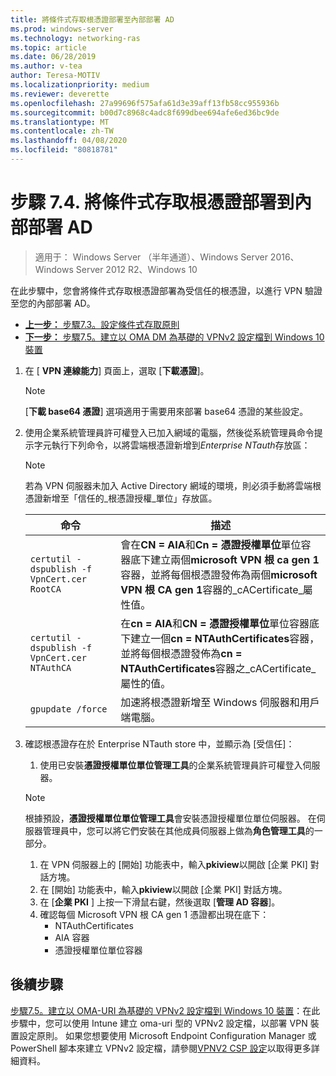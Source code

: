 ```yaml
---
title: 將條件式存取根憑證部署至內部部署 AD
ms.prod: windows-server
ms.technology: networking-ras
ms.topic: article
ms.date: 06/28/2019
ms.author: v-tea
author: Teresa-MOTIV
ms.localizationpriority: medium
ms.reviewer: deverette
ms.openlocfilehash: 27a99696f575afa61d3e39aff13fb58cc955936b
ms.sourcegitcommit: b00d7c8968c4adc8f699dbee694afe6ed36bc9de
ms.translationtype: MT
ms.contentlocale: zh-TW
ms.lasthandoff: 04/08/2020
ms.locfileid: "80818781"
---
```

# <a name="step-74-deploy-conditional-access-root-certificates-to-on-premises-ad"></a>步驟 7.4. 將條件式存取根憑證部署到內部部署 AD

>適用于： Windows Server （半年通道）、Windows Server 2016、Windows Server 2012 R2、Windows 10

在此步驟中，您會將條件式存取根憑證部署為受信任的根憑證，以進行 VPN 驗證至您的內部部署 AD。

- [**上一步：** 步驟7.3。設定條件式存取原則](vpn-config-conditional-access-policy.md)
- [**下一步：** 步驟7.5。建立以 OMA DM 為基礎的 VPNv2 設定檔到 Windows 10 裝置](vpn-create-oma-dm-based-vpnv2-profiles.md)

1. 在 [ **VPN 連線能力**] 頁面上，選取 [**下載憑證**]。

   >[!NOTE]
   >[**下載 base64 憑證**] 選項適用于需要用來部署 base64 憑證的某些設定。

2. 使用企業系統管理員許可權登入已加入網域的電腦，然後從系統管理員命令提示字元執行下列命令，以將雲端根憑證新增到*Enterprise NTauth*存放區：

   >[!NOTE]
   >若為 VPN 伺服器未加入 Active Directory 網域的環境，則必須手動將雲端根憑證新增至「信任的_根憑證授權_單位」存放區。

   | 命令 | 描述 |
   | --- | --- |
   | `certutil -dspublish -f VpnCert.cer RootCA` | 會在**CN = AIA**和**Cn = 憑證授權單位**單位容器底下建立兩個**microsoft VPN 根 ca gen 1**容器，並將每個根憑證發佈為兩個**microsoft VPN 根 CA gen 1**容器的_cACertificate_屬性值。 |
   | `certutil -dspublish -f VpnCert.cer NTAuthCA` | 在**cn = AIA**和**CN = 憑證授權單位**單位容器底下建立一個**cn = NTAuthCertificates**容器，並將每個根憑證發佈為**cn = NTAuthCertificates**容器之_cACertificate_屬性的值。 |
   | `gpupdate /force` | 加速將根憑證新增至 Windows 伺服器和用戶端電腦。 |

3. 確認根憑證存在於 Enterprise NTauth store 中，並顯示為 [受信任]：
   1. 使用已安裝**憑證授權單位單位管理工具**的企業系統管理員許可權登入伺服器。

   >[!NOTE]
   >根據預設，**憑證授權單位單位管理工具**會安裝憑證授權單位單位伺服器。 在伺服器管理員中，您可以將它們安裝在其他成員伺服器上做為**角色管理工具**的一部分。

   1. 在 VPN 伺服器上的 [開始] 功能表中，輸入**pkiview**以開啟 [企業 PKI] 對話方塊。
   1. 在 [開始] 功能表中，輸入**pkiview**以開啟 [企業 PKI] 對話方塊。
   1. 在 [**企業 PKI** ] 上按一下滑鼠右鍵，然後選取 [**管理 AD 容器**]。
   1. 確認每個 Microsoft VPN 根 CA gen 1 憑證都出現在底下：
      - NTAuthCertificates
      - AIA 容器
      - 憑證授權單位單位容器

## <a name="next-steps"></a>後續步驟

[步驟7.5。建立以 OMA-URI 為基礎的 VPNv2 設定檔到 Windows 10 裝置](vpn-create-oma-dm-based-vpnv2-profiles.md)：在此步驟中，您可以使用 Intune 建立 oma-uri 型的 VPNv2 設定檔，以部署 VPN 裝置設定原則。 如果您想要使用 Microsoft Endpoint Configuration Manager 或 PowerShell 腳本來建立 VPNv2 設定檔，請參閱[VPNV2 CSP 設定](https://docs.microsoft.com/windows/client-management/mdm/vpnv2-csp)以取得更多詳細資料。

